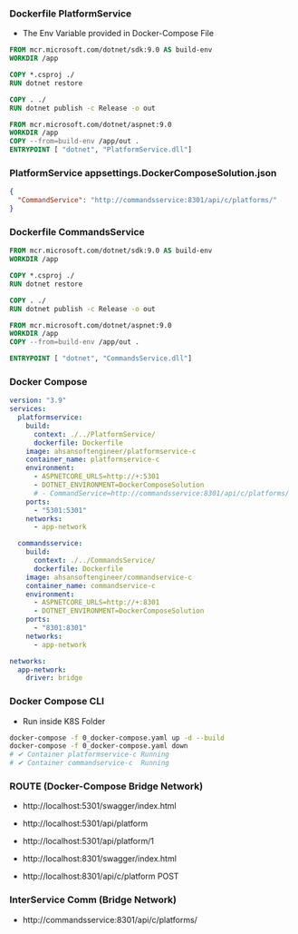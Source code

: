 ### Dockerfile PlatformService
- The Env Variable provided in Docker-Compose File
```dockerfile
FROM mcr.microsoft.com/dotnet/sdk:9.0 AS build-env
WORKDIR /app

COPY *.csproj ./
RUN dotnet restore

COPY . ./
RUN dotnet publish -c Release -o out

FROM mcr.microsoft.com/dotnet/aspnet:9.0
WORKDIR /app
COPY --from=build-env /app/out .
ENTRYPOINT [ "dotnet", "PlatformService.dll"]
```
### PlatformService appsettings.DockerComposeSolution.json
```json
{
  "CommandService": "http://commandsservice:8301/api/c/platforms/"
}
```
### Dockerfile CommandsService
```dockerfile
FROM mcr.microsoft.com/dotnet/sdk:9.0 AS build-env
WORKDIR /app

COPY *.csproj ./
RUN dotnet restore

COPY . ./
RUN dotnet publish -c Release -o out

FROM mcr.microsoft.com/dotnet/aspnet:9.0
WORKDIR /app
COPY --from=build-env /app/out .

ENTRYPOINT [ "dotnet", "CommandsService.dll"]
```
### Docker Compose
```yml
version: "3.9"
services:
  platformservice:
    build:
      context: ./../PlatformService/
      dockerfile: Dockerfile
    image: ahsansoftengineer/platformservice-c
    container_name: platformservice-c
    environment:
      - ASPNETCORE_URLS=http://+:5301
      - DOTNET_ENVIRONMENT=DockerComposeSolution
      # - CommandService=http://commandsservice:8301/api/c/platforms/
    ports:
      - "5301:5301" 
    networks:
      - app-network

  commandsservice:
    build:
      context: ./../CommandsService/
      dockerfile: Dockerfile
    image: ahsansoftengineer/commandservice-c
    container_name: commandservice-c
    environment:
      - ASPNETCORE_URLS=http://+:8301
      - DOTNET_ENVIRONMENT=DockerComposeSolution
    ports:
      - "8301:8301"
    networks:
      - app-network

networks:
  app-network:
    driver: bridge
```

### Docker Compose CLI
- Run inside K8S Folder
```bash
docker-compose -f 0_docker-compose.yaml up -d --build
docker-compose -f 0_docker-compose.yaml down
# ✔ Container platformservice-c Running
# ✔ Container commandservice-c  Running  
```

### ROUTE (Docker-Compose Bridge Network)
- http://localhost:5301/swagger/index.html
- http://localhost:5301/api/platform
- http://localhost:5301/api/platform/1

- http://localhost:8301/swagger/index.html
- http://localhost:8301/api/c/platform POST

### InterService Comm (Bridge Network)
- http://commandsservice:8301/api/c/platforms/